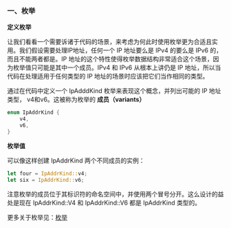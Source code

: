### 一、枚举
**定义枚举**

让我们看看一个需要诉诸于代码的场景，来考虑为何此时使用枚举更为合适且实用。我们假设需要处理IP地址，任何一个 IP 地址要么是 IPv4 的要么是 IPv6 的，而且不能两者都是。IP 地址的这个特性使得枚举数据结构非常适合这个场景，因为枚举值只可能是其中一个成员。IPv4 和 IPv6 从根本上讲仍是 IP 地址，所以当代码在处理适用于任何类型的 IP 地址的场景时应该把它们当作相同的类型。

通过在代码中定义一个 IpAdddKind 枚举来表现这个概念，并列出可能的 IP 地址类型， v4和v6。这被称为枚举的 **成员（variants）**
```rust
enum IpAddrKind {
    v4,
    v6,
}
```

**枚举值**

可以像这样创建 IpAddrKind 两个不同成员的实例：
```rust
let four = IpAddrKind::v4;
let six = IpAddrKind::v6;
```
注意枚举的成员位于其标识符的命名空间中，并使用两个冒号分开。这么设计的益处是现在 IpAddrKind::V4 和 IpAddrKind::V6 都是 IpAddrKind 类型的。

更多关于枚举见：[枚举](https://kaisery.github.io/trpl-zh-cn/ch06-01-defining-an-enum.html)

